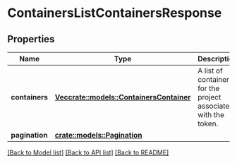 # ContainersListContainersResponse

## Properties

Name | Type | Description | Notes
------------ | ------------- | ------------- | -------------
**containers** | [**Vec<crate::models::ContainersContainer>**](ContainersContainer.md) | A list of containers for the project associated with the token. | 
**pagination** | [**crate::models::Pagination**](Pagination.md) |  | 

[[Back to Model list]](../README.md#documentation-for-models) [[Back to API list]](../README.md#documentation-for-api-endpoints) [[Back to README]](../README.md)


